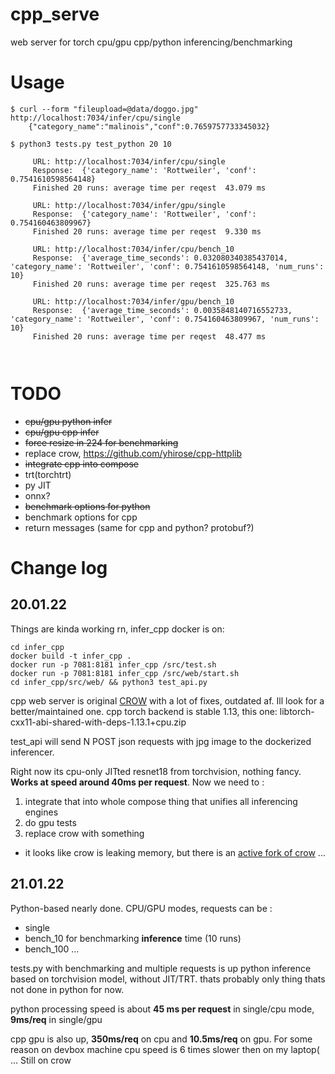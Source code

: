 # cpp_serve

web server for torch cpu/gpu cpp/python inferencing/benchmarking

# Usage

```
$ curl --form "fileupload=@data/doggo.jpg" http://localhost:7034/infer/cpu/single
    {"category_name":"malinois","conf":0.7659757733345032}

$ python3 tests.py test_python 20 10

	 URL: http://localhost:7034/infer/cpu/single
	 Response:  {'category_name': 'Rottweiler', 'conf': 0.7541610598564148}
	 Finished 20 runs: average time per reqest  43.079 ms

	 URL: http://localhost:7034/infer/gpu/single
	 Response:  {'category_name': 'Rottweiler', 'conf': 0.754160463809967}
	 Finished 20 runs: average time per reqest  9.330 ms

	 URL: http://localhost:7034/infer/cpu/bench_10
	 Response:  {'average_time_seconds': 0.032080340385437014, 'category_name': 'Rottweiler', 'conf': 0.7541610598564148, 'num_runs': 10}
	 Finished 20 runs: average time per reqest  325.763 ms

	 URL: http://localhost:7034/infer/gpu/bench_10
	 Response:  {'average_time_seconds': 0.0035848140716552733, 'category_name': 'Rottweiler', 'conf': 0.754160463809967, 'num_runs': 10}
	 Finished 20 runs: average time per reqest  48.477 ms



```

# TODO

- ~~cpu/gpu python infer~~
- ~~cpu/gpu cpp infer~~
- ~~force resize in 224 for benchmarking~~
- replace crow, https://github.com/yhirose/cpp-httplib
- ~~integrate cpp into compose~~
- trt(torchtrt)
- py JIT
- onnx?
- ~~benchmark options for python~~
- benchmark options for cpp
- return messages (same for cpp and python? protobuf?)



# Change log

## 20.01.22

Things are kinda working rn, infer_cpp docker is on: 

```
cd infer_cpp
docker build -t infer_cpp .
docker run -p 7081:8181 infer_cpp /src/test.sh
docker run -p 7081:8181 infer_cpp /src/web/start.sh
cd infer_cpp/src/web/ && python3 test_api.py
```
cpp web server is original [CROW](https://github.com/ipkn/crow) with a lot of fixes, outdated af. Ill look for a better/maintained one. 
cpp torch backend is stable 1.13, this one: libtorch-cxx11-abi-shared-with-deps-1.13.1+cpu.zip

test_api will send N POST json requests with jpg image to the dockerized inferencer. 

Right now its cpu-only JITted resnet18 from torchvision, nothing fancy. 
**Works at speed around 40ms per request**. Now we need to :
1. integrate that into whole compose thing that unifies all inferencing engines
2. do gpu tests
3. replace crow with something

* it looks like crow is leaking memory, but there is an [active fork of crow](https://github.com/CrowCpp/Crow) ...

## 21.01.22

Python-based nearly done. CPU/GPU modes, requests can be :
- single 
- bench_10 for benchmarking **inference** time (10 runs)
- bench_100 ...

tests.py with benchmarking and multiple requests is up
python inference based on torchvision model, without JIT/TRT. thats probably only thing thats not done in python for now.

python processing speed is about **45 ms per request** in single/cpu mode, **9ms/req** in single/gpu

cpp gpu is also up, **350ms/req** on cpu and **10.5ms/req** on gpu. For some reason on devbox machine cpu speed is 6 times slower then on my laptop( ... Still on crow



